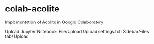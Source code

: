 # colab-acolite
Implementation of Acolite in Google Colaboratory

Upload Jupyter Notebook: File/Upload <n>
Upload settings.txt: Sidebar/Files tab/ Upload 
